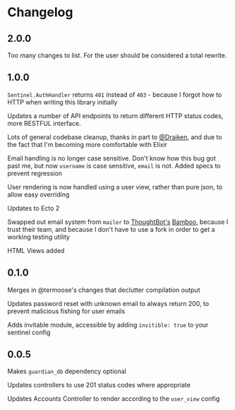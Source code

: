 # Changelog
## 2.0.0
Too many changes to list. For the user should be considered a total
rewrite.

## 1.0.0
`Sentinel.AuthHandler` returns `401` instead of `403` - because I forgot
how to HTTP when writing this library initially

Updates a number of API endpoints to return different HTTP status
codes, more RESTFUL interface.

Lots of general codebase cleanup, thanks in part to
[@Draiken](https://github.com/Draiken), and due to the fact that I'm
becoming more comfortable with Elixir

Email handling is no longer case sensitive. Don't know how this bug got
past me, but now `username` is case sensitive, `email` is not. Added
specs to prevent regression

User rendering is now handled using a user view, rather than pure json,
to allow easy overriding

Updates to Ecto 2

Swapped out email system from `mailer` to
[ThoughtBot's](https://github.com/thoughtbot)
[Bamboo](https://github.com/thoughtbot/bamboo), because I trust their
team, and because I don't have to use a fork in order to get a working
testing utility

HTML Views added

## 0.1.0
Merges in @termoose's changes that declutter compilation output

Updates password reset with unknown email to always return 200, to
prevent malicious fishing for user emails

Adds invitable module, accessible by adding `invitible: true` to your
sentinel config

## 0.0.5
Makes `guardian_db` dependency optional

Updates controllers to use 201 status codes where appropriate

Updates Accounts Controller to render according to the `user_view`
config
